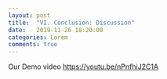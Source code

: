 ```yaml
---
layout: post
title:  "VI. Conclusion: Discussion"
date:   2019-11-26 18:20:08
categories: Lorem
comments: true
---
```

Our Demo video 
https://youtu.be/nPnfhiJ2C1A
